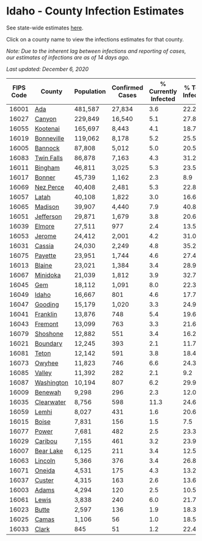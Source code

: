 # Idaho - County Infection Estimates

See state-wide estimates [here](/infections/us-id).

Click on a county name to view the infections estimates for that county.

*Note: Due to the inherent lag between infections and reporting of cases, our estimates of infections are as of 14 days ago.*

*Last updated: December 6, 2020*

|   FIPS Code |                   County |   Population |   Confirmed Cases |   % Currently Infected |   % Total Infected |
|-------------|--------------------------|--------------|-------------------|------------------------|--------------------|
|       16001 |               [Ada](ada) |      481,587 |            27,834 |                    3.6 |               22.2 |
|       16027 |         [Canyon](canyon) |      229,849 |            16,540 |                    5.1 |               27.8 |
|       16055 |     [Kootenai](kootenai) |      165,697 |             8,443 |                    4.1 |               18.7 |
|       16019 | [Bonneville](bonneville) |      119,062 |             8,178 |                    5.2 |               25.5 |
|       16005 |       [Bannock](bannock) |       87,808 |             5,012 |                    5.0 |               20.5 |
|       16083 | [Twin Falls](twin-falls) |       86,878 |             7,163 |                    4.3 |               31.2 |
|       16011 |       [Bingham](bingham) |       46,811 |             3,025 |                    5.3 |               23.5 |
|       16017 |         [Bonner](bonner) |       45,739 |             1,162 |                    2.3 |                8.9 |
|       16069 |   [Nez Perce](nez-perce) |       40,408 |             2,481 |                    5.3 |               22.8 |
|       16057 |           [Latah](latah) |       40,108 |             1,822 |                    3.0 |               16.6 |
|       16065 |       [Madison](madison) |       39,907 |             4,440 |                    7.9 |               40.8 |
|       16051 |   [Jefferson](jefferson) |       29,871 |             1,679 |                    3.8 |               20.6 |
|       16039 |         [Elmore](elmore) |       27,511 |               977 |                    2.4 |               13.5 |
|       16053 |         [Jerome](jerome) |       24,412 |             2,001 |                    4.2 |               31.0 |
|       16031 |         [Cassia](cassia) |       24,030 |             2,249 |                    4.8 |               35.2 |
|       16075 |       [Payette](payette) |       23,951 |             1,744 |                    4.6 |               27.4 |
|       16013 |         [Blaine](blaine) |       23,021 |             1,384 |                    3.4 |               28.9 |
|       16067 |     [Minidoka](minidoka) |       21,039 |             1,812 |                    3.9 |               32.7 |
|       16045 |               [Gem](gem) |       18,112 |             1,091 |                    8.0 |               22.3 |
|       16049 |           [Idaho](idaho) |       16,667 |               801 |                    4.6 |               17.7 |
|       16047 |       [Gooding](gooding) |       15,179 |             1,020 |                    3.3 |               24.9 |
|       16041 |     [Franklin](franklin) |       13,876 |               748 |                    5.4 |               19.6 |
|       16043 |       [Fremont](fremont) |       13,099 |               763 |                    3.3 |               21.6 |
|       16079 |     [Shoshone](shoshone) |       12,882 |               551 |                    3.4 |               16.2 |
|       16021 |     [Boundary](boundary) |       12,245 |               393 |                    2.1 |               11.7 |
|       16081 |           [Teton](teton) |       12,142 |               591 |                    3.8 |               18.4 |
|       16073 |         [Owyhee](owyhee) |       11,823 |               746 |                    6.6 |               24.3 |
|       16085 |         [Valley](valley) |       11,392 |               282 |                    2.1 |                9.2 |
|       16087 | [Washington](washington) |       10,194 |               807 |                    6.2 |               29.9 |
|       16009 |       [Benewah](benewah) |        9,298 |               296 |                    2.3 |               12.0 |
|       16035 | [Clearwater](clearwater) |        8,756 |               598 |                   11.3 |               24.6 |
|       16059 |           [Lemhi](lemhi) |        8,027 |               431 |                    1.6 |               20.6 |
|       16015 |           [Boise](boise) |        7,831 |               156 |                    1.5 |                7.5 |
|       16077 |           [Power](power) |        7,681 |               482 |                    2.5 |               23.3 |
|       16029 |       [Caribou](caribou) |        7,155 |               461 |                    3.2 |               23.9 |
|       16007 |   [Bear Lake](bear-lake) |        6,125 |               211 |                    3.4 |               12.5 |
|       16063 |       [Lincoln](lincoln) |        5,366 |               376 |                    3.4 |               26.8 |
|       16071 |         [Oneida](oneida) |        4,531 |               175 |                    4.3 |               13.2 |
|       16037 |         [Custer](custer) |        4,315 |               163 |                    2.6 |               13.6 |
|       16003 |           [Adams](adams) |        4,294 |               120 |                    2.5 |               10.5 |
|       16061 |           [Lewis](lewis) |        3,838 |               240 |                    6.0 |               21.7 |
|       16023 |           [Butte](butte) |        2,597 |               136 |                    1.9 |               18.3 |
|       16025 |           [Camas](camas) |        1,106 |                56 |                    1.0 |               18.5 |
|       16033 |           [Clark](clark) |          845 |                51 |                    1.2 |               22.4 |